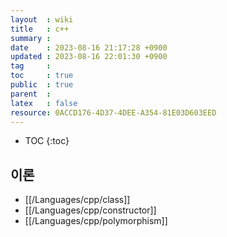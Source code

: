 ```yaml
---
layout  : wiki
title   : c++
summary : 
date    : 2023-08-16 21:17:28 +0900
updated : 2023-08-16 22:01:30 +0900
tag     : 
toc     : true
public  : true
parent  : 
latex   : false
resource: 0ACCD176-4D37-4DEE-A354-81E03D603EED
---
```

* TOC
{:toc}

## 이론
  * [[/Languages/cpp/class]]
  * [[/Languages/cpp/constructor]]
  * [[/Languages/cpp/polymorphism]]
